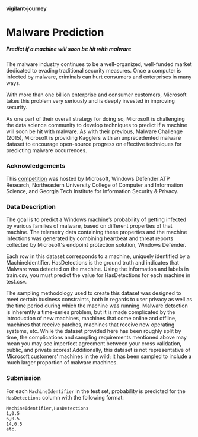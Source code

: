 #### vigilant-journey

# **Malware Prediction**

##### Predict if a machine will soon be hit with malware

The malware industry continues to be a well-organized, well-funded market dedicated to evading traditional security measures. Once a computer is infected by malware, criminals can hurt consumers and enterprises in many ways.

With more than one billion enterprise and consumer customers, Microsoft takes this problem very seriously and is deeply invested in improving security.

As one part of their overall strategy for doing so, Microsoft is challenging the data science community to develop techniques to predict if a machine will soon be hit with malware. As with their previous, Malware Challenge (2015), Microsoft is providing Kagglers with an unprecedented malware dataset to encourage open-source progress on effective techniques for predicting malware occurrences.

### **Acknowledgements**

This [competition](https://www.kaggle.com/competitions/microsoft-malware-prediction) was hosted by Microsoft, Windows Defender ATP Research, Northeastern University College of Computer and Information Science, and Georgia Tech Institute for Information Security & Privacy. 

### **Data Description**

The goal is to predict a Windows machine’s probability of getting infected by various families of malware, based on different properties of that machine. The telemetry data containing these properties and the machine infections was generated by combining heartbeat and threat reports collected by Microsoft's endpoint protection solution, Windows Defender.

Each row in this dataset corresponds to a machine, uniquely identified by a MachineIdentifier. HasDetections is the ground truth and indicates that Malware was detected on the machine. Using the information and labels in train.csv, you must predict the value for HasDetections for each machine in test.csv.

The sampling methodology used to create this dataset was designed to meet certain business constraints, both in regards to user privacy as well as the time period during which the machine was running. Malware detection is inherently a time-series problem, but it is made complicated by the introduction of new machines, machines that come online and offline, machines that receive patches, machines that receive new operating systems, etc. While the dataset provided here has been roughly split by time, the complications and sampling requirements mentioned above may mean you may see imperfect agreement between your cross validation, public, and private scores! Additionally, this dataset is not representative of Microsoft customers’ machines in the wild; it has been sampled to include a much larger proportion of malware machines.

### **Submission**

For each ```MachineIdentifier``` in the test set, probability is predicted for the ```HasDetections``` column with the following format:

```
MachineIdentifier,HasDetections
1,0.5
6,0.5
14,0.5
etc.
```

